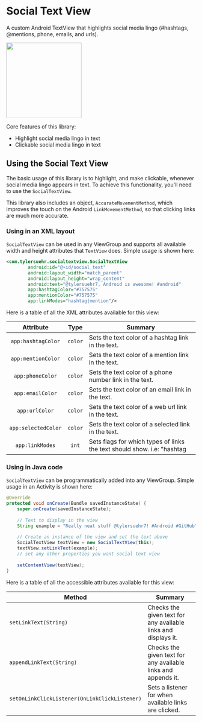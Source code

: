 # Social Text View
A custom Android TextView that highlights social media lingo (#hashtags, @mentions, phone, emails, and urls).

<img src="https://github.com/tylersuehr7/socialtextview/blob/master/docs/screen_links.png" width="200">

Core features of this library:
* Highlight social media lingo in text
* Clickable social media lingo in text

## Using the Social Text View
The basic usage of this library is to highlight, and make clickable, whenever social media lingo appears in text. To achieve this functionality, you'll need to use the `SocialTextView`.

This library also includes an object, `AccurateMovementMethod`, which improves the touch on the Android `LinkMovementMethod`, so that clicking links are much more accurate.

### Using in an XML layout
`SocialTextView` can be used in any ViewGroup and supports all available width and height attributes that `TextView` does. Simple usage is shown here:
```xml
<com.tylersuehr.socialtextview.SocialTextView
        android:id="@+id/social_text"
        android:layout_width="match_parent"
        android:layout_height="wrap_content"
        android:text="@tylersuehr7, Android is awesome! #android"
        app:hashtagColor="#757575"
        app:mentionColor="#757575"
        app:linkModes="hashtag|mention"/>
```

Here is a table of all the XML attributes available for this view:

Attribute | Type | Summary
:---: | :---: | ---
`app:hashtagColor` | `color` | Sets the text color of a hashtag link in the text.
`app:mentionColor` | `color` | Sets the text color of a mention link in the text.
`app:phoneColor` | `color` | Sets the text color of a phone number link in the text.
`app:emailColor` | `color` | Sets the text color of an email link in the text.
`app:urlColor` | `color` | Sets the text color of a web url link in the text.
`app:selectedColor` | `color` | Sets the text color of a selected link in the text.
`app:linkModes` | `int` | Sets flags for which types of links the text should show. i.e: "hashtag|mention|email|phone|url".

### Using in Java code
`SocialTextView` can be programmatically added into any ViewGroup. Simple usage in an Activity is shown here:
```java
@Override
protected void onCreate(Bundle savedInstanceState) {
    super.onCreate(savedInstanceState);
    
    // Text to display in the view
    String example = "Really neat stuff @tylersuehr7! #Android #GitHub";
    
    // Create an instance of the view and set the text above
    SocialTextView textView = new SocialTextView(this);
    textView.setLinkText(example);
    // set any other properties you want social text view
    
    setContentView(textView);
}
```

Here is a table of all the accessible attributes available for this view:

Method | Summary
--- | ---
`setLinkText(String)` | Checks the given text for any available links and displays it.
`appendLinkText(String)` | Checks the given text for any available links and appends it.
`setOnLinkClickListener(OnLinkClickListener)` | Sets a listener for when available links are clicked.
